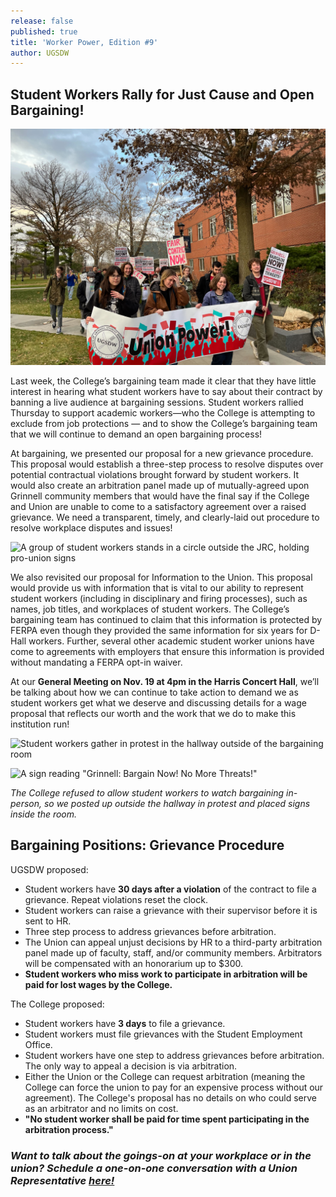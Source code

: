 ```yaml
---
release: false
published: true
title: 'Worker Power, Edition #9'
author: UGSDW
---
```

## Student Workers Rally for Just Cause and Open Bargaining!

![A large group of student workers marches across campus carrying pro-union signs and banners](/assets/uploads/IMG_3355.jpg)


Last week, the College’s bargaining team made it clear that they have little interest in hearing what student workers have to say about their contract by banning a live audience at bargaining sessions. Student workers rallied Thursday to support academic workers—who the College is attempting to exclude from job protections — and to show the College’s bargaining team that we will continue to demand an open bargaining process!

At bargaining, we presented our proposal for a new grievance procedure. This proposal would establish a three-step process to resolve disputes over potential contractual violations brought forward by student workers. It would also create an arbitration panel made up of mutually-agreed upon Grinnell community members that would have the final say if the College and Union are unable to come to a satisfactory agreement over a raised grievance. We need a transparent, timely, and clearly-laid out procedure to resolve workplace disputes and issues! 

![A group of student workers stands in a circle outside the JRC, holding pro-union signs](https://ugsdw.org/assets/uploads/IMG_3351.jpg)


We also revisited our proposal for Information to the Union. This proposal would provide us with information that is vital to our ability to represent student workers (including in disciplinary and firing processes), such as names, job titles, and workplaces of student workers. The College’s bargaining team has continued to claim that this information is protected by FERPA even though they provided the same information for six years for D-Hall workers. Further, several other academic student worker unions have come to agreements with employers that ensure this information is provided without mandating a FERPA opt-in waiver.

At our **General Meeting on Nov. 19 at 4pm in the Harris Concert Hall**, we’ll be talking about how we can continue to take action to demand we as student workers get what we deserve and discussing details for a wage proposal that reflects our worth and the work that we do to make this institution run! 

![Student workers gather in protest in the hallway outside of the bargaining room](https://ugsdw.org/assets/uploads/IMG_7040%202.jpg)

![A sign reading "Grinnell: Bargain Now! No More Threats!"](https://ugsdw.org/assets/uploads/IMG_7033.jpg)



_The College refused to allow student workers to watch bargaining in-person, so we posted up outside the hallway in protest and placed signs inside the room._

## Bargaining Positions: Grievance Procedure

UGSDW proposed: 

- Student workers have **30 days after a violation** of the contract to file a grievance. Repeat violations reset the clock.
- Student workers can raise a grievance with their supervisor before it is sent to HR. 
- Three step process to address grievances before arbitration. 
- The Union can appeal unjust decisions by HR to a third-party arbitration panel made up of faculty, staff, and/or community members. Arbitrators will be compensated with an honorarium up to $300.
- **Student workers who miss work to participate in arbitration will be paid for lost wages by the College.**

The College proposed:

- Student workers have **3 days** to file a grievance.
- Student workers must file grievances with the Student Employment Office. 
- Student workers have one step to address grievances before arbitration. The only way to appeal a decision is via arbitration. 
- Either the Union or the College can request arbitration (meaning the College can force the union to pay for an expensive process without our agreement). The College's proposal has no details on who could serve as an arbitrator and no limits on cost.
- **"No student worker shall be paid for time spent participating in the arbitration process."**

### _Want to talk about the goings-on at your workplace or in the union? Schedule a one-on-one conversation with a Union Representative [here!](https://bit.ly/union1on1)_
